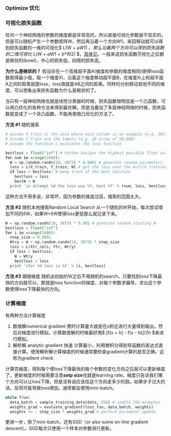 ### Optimize 优化

### 可视化损失函数
任何一个神经网络的参数的维度都是非常高的，所以直接可视化参数是不现实的，但是可以随机产生一个参数矩阵W，然后再沿着一个方向W1，来回移动就可以得到损失函数的一维的可视化$ L(W + a*W1) $。那么沿着两个方向可以得到损失函数的二维可视化$ L(W + a*W1 + b*W2) $，[具体见](http://cs231n.github.io/optimization-1/)。一般来说损失函数可视化之后都是碗状的(bowl)，中心的损失低，四周的损失高。

**为什么是碗状的？** 假设存在一个高维超平面A(维度和参数的维度相同)使得loss函数取得最小值，取一个维度Xi，沿着这个维度移动超平面B，在维度Xi上和超平面A之间的距离就是loss，loss值就是AB之间的距离。同样的分别移动其他不同的维度，可以想象出来损失函数为什么是碗状的了。

当只有一层神经网络也就是线性分类器的时候，损失函数很明显是一个凸函数，可以用凸优化的各种方法来得到最优解。但是当叠加了多层神经网络的时候，损失函数就变成了一个非凸函数，不能再使用凸优化的方法了。

**方法 #1** 随机搜索
```python
# assume X_train is the data where each column is an example (e.g. 3073 x 50,000)
# assume Y_train are the labels (e.g. 1D array of 50,000)
# assume the function L evaluates the loss function

bestloss = float("inf") # Python assigns the highest possible float value
for num in xrange(1000):
  W = np.random.randn(10, 3073) * 0.0001 # generate random parameters
  loss = L(X_train, Y_train, W) # get the loss over the entire training set
  if loss < bestloss: # keep track of the best solution
    bestloss = loss
    bestW = W
  print 'in attempt %d the loss was %f, best %f' % (num, loss, bestloss)
```
这种方法不用多说，非常坏，因为参数的维度过高，搜索的范围太大。

**方法 #2** 随机本地搜索Random Local Search
从一个随机的W开始，每次尝试增加不同的δW，如果W+δW使得loss更低那么就记录下来。
```python
W = np.random.randn(10, 3073) * 0.001 # generate random starting W
bestloss = float("inf")
for i in xrange(1000):
  step_size = 0.0001
  Wtry = W + np.random.randn(10, 3073) * step_size
  loss = L(Xtr_cols, Ytr, Wtry)
  if loss < bestloss:
    W = Wtry
    bestloss = loss
  print 'iter %d loss is %f' % (i, bestloss)
```

**方法 #3** 跟随梯度
随机出初始的W之后不用随机的search，只要找到loss下降最快的方向就可以，那就是loss function的梯度，对每个参数求偏导，求出这个参数使得loss下降最快的方向。

### 计算梯度
有两种方法计算梯度
1. 数值解numerical gradient 费时计算量大就是在x附近进行大量得到输出，然后对梯度进行模拟。计算数值解的时候最好用$ [f(x + h) - f(x - h)]/2h $来进行模拟。
2. 解析解 analytic gradient 快速 计算量小，利用微积分得到导函数的表达式直接计算。使用解析解计算梯度的时候通常要检查gradient计算的是否正确，这称为gradient check

计算完梯度，得到每个使loss下降最快的每个参数的变化方向之后就可以更新梯度了。更新梯度的时候需要注意**setp size**也就是learning rate。梯度只告诉我们哪个方向可以让loss下降，但是没有说应该往这个方向走多少的路。如果步子过大的话，反而可能导致loss增加。通常都会使用mini-batch。
```python
while True:
  data_batch = sample_training_data(data, 256) # sample 256 examples
  weights_grad = evaluate_gradient(loss_fun, data_batch, weights)
  weights += - step_size * weights_grad # perform parameter update
```
更进一步，除了mini-batch，还有SGD（or also some on-line gradient descent）。SGD每次只使用一个样本对参数进行更新。